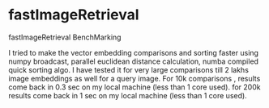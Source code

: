 # fastImageRetrieval
fastImageRetrieval BenchMarking

I tried to make the vector embedding comparisons and sorting faster using numpy broadcast, parallel euclidean distance calculation, numba compiled quick sorting algo. I have tested it for very large comparisons till 2 lakhs image embeddings as well for a query image.
For 10k comparisons , results come back in 0.3 sec on my local machine (less than 1 core used).
for 200k results come back in 1 sec on my local machine (less than 1 core used).

